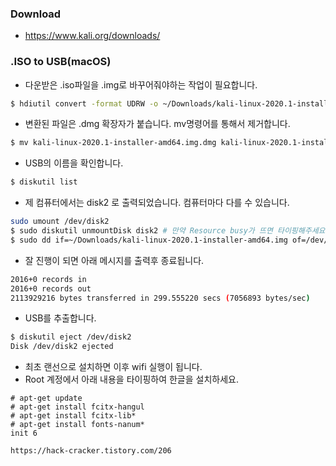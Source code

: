 ### Download
- https://www.kali.org/downloads/

### .ISO to USB(macOS)

- 다운받은 .iso파일을 .img로 바꾸어줘야하는 작업이 필요합니다.

```bash
$ hdiutil convert -format UDRW -o ~/Downloads/kali-linux-2020.1-installer-amd64.img ~/Downloads/kali-linux-2020.1-installer-amd64.iso
```

- 변환된 파일은 .dmg 확장자가 붙습니다. mv명령어를 통해서 제거합니다.

```bash
$ mv kali-linux-2020.1-installer-amd64.img.dmg kali-linux-2020.1-installer-amd64.img
```

- USB의 이름을 확인합니다.
```bash
$ diskutil list
```

- 제 컴퓨터에서는 disk2 로 출력되었습니다. 컴퓨터마다 다를 수 있습니다.

```bash
sudo umount /dev/disk2
$ sudo diskutil unmountDisk disk2 # 만약 Resource busy가 뜨면 타이핑해주세요.
$ sudo dd if=~/Downloads/kali-linux-2020.1-installer-amd64.img of=/dev/rdisk2 bs=1m
```

- 잘 진행이 되면 아래 메시지를 출력후 종료됩니다.
```bash
2016+0 records in
2016+0 records out
2113929216 bytes transferred in 299.555220 secs (7056893 bytes/sec)
```

- USB를 추출합니다.
```bash
$ diskutil eject /dev/disk2
Disk /dev/disk2 ejected
```

- 최초 랜선으로 설치하면 이후 wifi 실행이 됩니다.
- Root 계정에서 아래 내용을 타이핑하여 한글을 설치하세요.
```
# apt-get update
# apt-get install fcitx-hangul
# apt-get install fcitx-lib*
# apt-get install fonts-nanum*
init 6

https://hack-cracker.tistory.com/206
```
